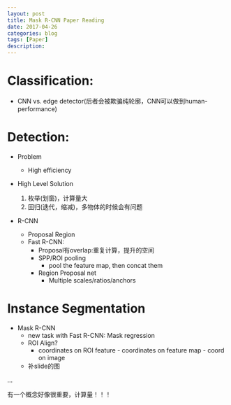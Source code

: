 ```yaml
---
layout: post
title: Mask R-CNN Paper Reading
date: 2017-04-26
categories: blog
tags: [Paper]
description:
---
```



# Classification:
* CNN vs. edge detector(后者会被欺骗纯轮廓，CNN可以做到human-performance)

# Detection:
* Problem
  * High efficiency

* High Level Solution
  1. 枚举(划窗)，计算量大
  2. 回归(迭代，缩减)，多物体的时候会有问题

* R-CNN
  * Proposal Region
  * Fast R-CNN:
    * Proposal有overlap:重复计算，提升的空间
    * SPP/ROI pooling
      * pool the feature map, then concat them
    * Region Proposal net
      * Multiple scales/ratios/anchors

# Instance Segmentation
* Mask R-CNN
  * new task with Fast R-CNN: Mask regression
  * ROI Align?
    * coordinates on ROI feature - coordinates on feature map - coord on image
  * 补slide的图

...

有一个概念好像很重要，计算量！！！
